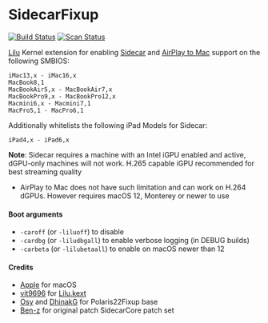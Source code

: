 SidecarFixup
==============

[![Build Status](https://github.com/acidanthera/SidecarFixup/workflows/CI/badge.svg?branch=master)](https://github.com/acidanthera/SidecarFixup/actions) [![Scan Status](https://scan.coverity.com/projects/23155/badge.svg?flat=1)](https://scan.coverity.com/projects/23155)

[Lilu](https://github.com/acidanthera/Lilu) Kernel extension for enabling [Sidecar](https://support.apple.com/en-ca/HT210380) and [AirPlay to Mac](https://www.apple.com/macos/monterey-preview/) support on the following SMBIOS:

```
iMac13,x - iMac16,x
MacBook8,1
MacBookAir5,x - MacBookAir7,x
MacBookPro9,x - MacBookPro12,x
Macmini6,x - Macmini7,1
MacPro5,1 - MacPro6,1
```

Additionally whitelists the following iPad Models for Sidecar:

```
iPad4,x - iPad6,x
```

**Note**: Sidecar requires a machine with an Intel iGPU enabled and active, dGPU-only machines will not work. H.265 capable iGPU recommended for best streaming quality

* AirPlay to Mac does not have such limitation and can work on H.264 dGPUs. However requires macOS 12, Monterey or newer to use

#### Boot arguments

- `-caroff` (or `-liluoff`) to disable
- `-cardbg` (or `-liludbgall`) to enable verbose logging (in DEBUG builds)
- `-carbeta` (or `-lilubetaall`) to enable on macOS newer than 12

#### Credits

- [Apple](https://www.apple.com) for macOS  
- [vit9696](https://github.com/vit9696) for [Lilu.kext](https://github.com/vit9696/Lilu)
- [Osy](https://github.com/Osy/Polaris22Fixup/) and [DhinakG](https://github.com/dhinakg/Polaris22Fixup/) for Polaris22Fixup base
- [Ben-z](https://github.com/ben-z/free-sidecar) for original patch SidecarCore patch set
